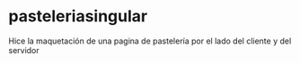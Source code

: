 # pasteleriasingular
Hice la maquetación de una pagina de pastelería por el lado del cliente y del servidor
